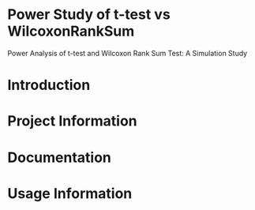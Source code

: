 # Power Study of t-test vs WilcoxonRankSum
Power Analysis of t-test and Wilcoxon Rank Sum Test: A Simulation Study

# Introduction

# Project Information

# Documentation

# Usage Information
